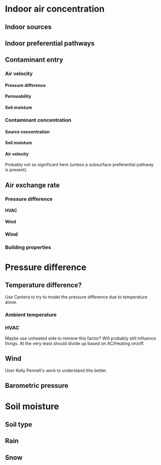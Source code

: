 # Indoor air concentration

## Indoor sources

## Indoor preferential pathways

## Contaminant entry
### Air velocity
#### Pressure difference
#### Permeability
#### Soil moisture

### Contaminant concentration
#### Source concentration
#### Soil moisture
#### Air velocity
Probably not so significant here (unless a subsurface preferential pathway is present).


## Air exchange rate
### Pressure difference

#### HVAC
#### Wind

### Wind
### Building properties



# Pressure difference
## Temperature difference?
Use Cantera to try to model the pressure difference due to temperature alone.
### Ambient temperature
### HVAC
Maybe use unheated side to remove this factor? Will probably still influence things.
At the very least should divide up based on AC/Heating on/off.
## Wind
User Kelly Pennell's work to understand this better.
## Barometric pressure

# Soil moisture
## Soil type
## Rain
## Snow

#
